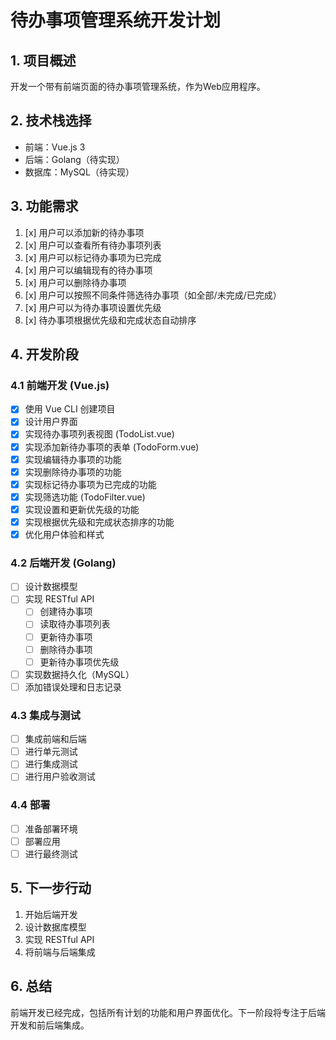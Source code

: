 # 待办事项管理系统开发计划

## 1. 项目概述
开发一个带有前端页面的待办事项管理系统，作为Web应用程序。

## 2. 技术栈选择
- 前端：Vue.js 3
- 后端：Golang（待实现）
- 数据库：MySQL（待实现）

## 3. 功能需求
1. [x] 用户可以添加新的待办事项
2. [x] 用户可以查看所有待办事项列表
3. [x] 用户可以标记待办事项为已完成
4. [x] 用户可以编辑现有的待办事项
5. [x] 用户可以删除待办事项
6. [x] 用户可以按照不同条件筛选待办事项（如全部/未完成/已完成）
7. [x] 用户可以为待办事项设置优先级
8. [x] 待办事项根据优先级和完成状态自动排序

## 4. 开发阶段
### 4.1 前端开发 (Vue.js)
- [x] 使用 Vue CLI 创建项目
- [x] 设计用户界面
- [x] 实现待办事项列表视图 (TodoList.vue)
- [x] 实现添加新待办事项的表单 (TodoForm.vue)
- [x] 实现编辑待办事项的功能
- [x] 实现删除待办事项的功能
- [x] 实现标记待办事项为已完成的功能
- [x] 实现筛选功能 (TodoFilter.vue)
- [x] 实现设置和更新优先级的功能
- [x] 实现根据优先级和完成状态排序的功能
- [x] 优化用户体验和样式

### 4.2 后端开发 (Golang)
- [ ] 设计数据模型
- [ ] 实现 RESTful API
  - [ ] 创建待办事项
  - [ ] 读取待办事项列表
  - [ ] 更新待办事项
  - [ ] 删除待办事项
  - [ ] 更新待办事项优先级
- [ ] 实现数据持久化（MySQL）
- [ ] 添加错误处理和日志记录

### 4.3 集成与测试
- [ ] 集成前端和后端
- [ ] 进行单元测试
- [ ] 进行集成测试
- [ ] 进行用户验收测试

### 4.4 部署
- [ ] 准备部署环境
- [ ] 部署应用
- [ ] 进行最终测试

## 5. 下一步行动
1. 开始后端开发
2. 设计数据库模型
3. 实现 RESTful API
4. 将前端与后端集成

## 6. 总结
前端开发已经完成，包括所有计划的功能和用户界面优化。下一阶段将专注于后端开发和前后端集成。
